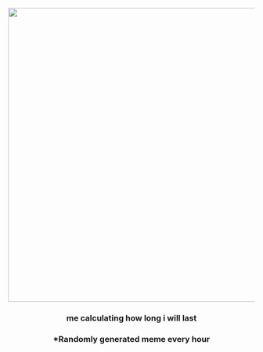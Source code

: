 <p align="center">
        <img src="https://i.redd.it/11sdqf38513a1.png" width="600" height="600">
        </p>
        <h3 align="center">me calculating how long i will last</h3>
        <h3 align="center">*Randomly generated meme every hour</h3>
    